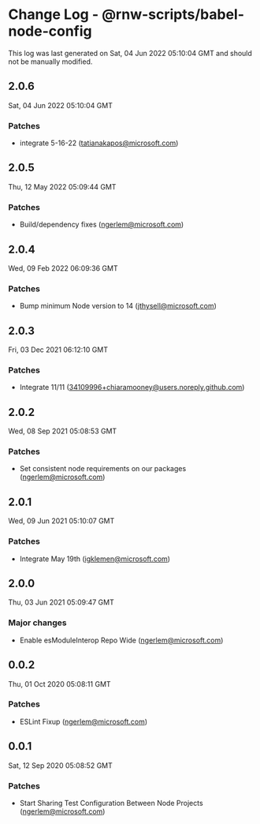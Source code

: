 # Change Log - @rnw-scripts/babel-node-config

This log was last generated on Sat, 04 Jun 2022 05:10:04 GMT and should not be manually modified.

<!-- Start content -->

## 2.0.6

Sat, 04 Jun 2022 05:10:04 GMT

### Patches

- integrate 5-16-22 (tatianakapos@microsoft.com)

## 2.0.5

Thu, 12 May 2022 05:09:44 GMT

### Patches

- Build/dependency fixes (ngerlem@microsoft.com)

## 2.0.4

Wed, 09 Feb 2022 06:09:36 GMT

### Patches

- Bump minimum Node version to 14 (jthysell@microsoft.com)

## 2.0.3

Fri, 03 Dec 2021 06:12:10 GMT

### Patches

- Integrate 11/11 (34109996+chiaramooney@users.noreply.github.com)

## 2.0.2

Wed, 08 Sep 2021 05:08:53 GMT

### Patches

- Set consistent node requirements on our packages (ngerlem@microsoft.com)

## 2.0.1

Wed, 09 Jun 2021 05:10:07 GMT

### Patches

- Integrate May 19th (igklemen@microsoft.com)

## 2.0.0

Thu, 03 Jun 2021 05:09:47 GMT

### Major changes

- Enable esModuleInterop Repo Wide (ngerlem@microsoft.com)

## 0.0.2

Thu, 01 Oct 2020 05:08:11 GMT

### Patches

- ESLint Fixup (ngerlem@microsoft.com)

## 0.0.1

Sat, 12 Sep 2020 05:08:52 GMT

### Patches

- Start Sharing Test Configuration Between Node Projects (ngerlem@microsoft.com)
